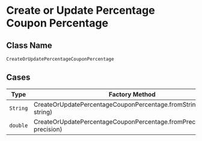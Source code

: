 
# Create or Update Percentage Coupon Percentage

## Class Name

`CreateOrUpdatePercentageCouponPercentage`

## Cases

| Type | Factory Method |
|  --- | --- |
| `String` | CreateOrUpdatePercentageCouponPercentage.fromString(String string) |
| `double` | CreateOrUpdatePercentageCouponPercentage.fromPrecision(double precision) |

